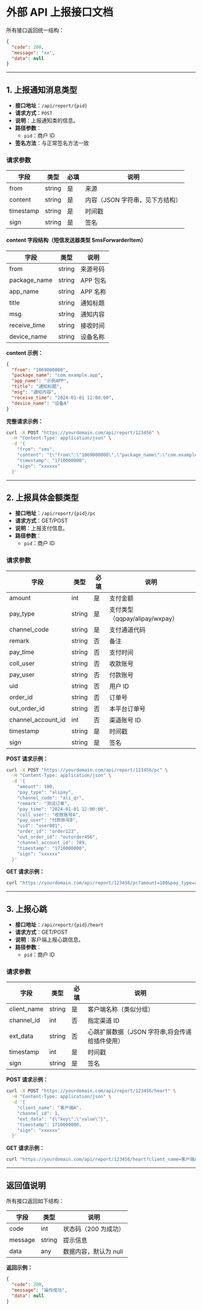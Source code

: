 # 外部 API 上报接口文档

所有接口返回统一结构：

```json
{
  "code": 200,
  "message": "xx",
  "data": null
}
```

---

## 1. 上报通知消息类型

- **接口地址**：`/api/report/{pid}`
- **请求方式**：`POST`
- **说明**：上报通知类的信息。
- **路径参数**：
  - `pid`：商户 ID
- **签名方法**：与正常签名方法一致

### 请求参数

| 字段      | 类型   | 必填 | 说明                            |
| --------- | ------ | ---- | ------------------------------- |
| from      | string | 是   | 来源                            |
| content   | string | 是   | 内容（JSON 字符串，见下方结构） |
| timestamp | string | 是   | 时间戳                          |
| sign      | string | 是   | 签名                            |

#### content 字段结构（短信发送器类型 SmsForwarderItem）

| 字段         | 类型   | 说明     |
| ------------ | ------ | -------- |
| from         | string | 来源号码 |
| package_name | string | APP 包名 |
| app_name     | string | APP 名称 |
| title        | string | 通知标题 |
| msg          | string | 通知内容 |
| receive_time | string | 接收时间 |
| device_name  | string | 设备名称 |

**content 示例：**

```json
{
  "from": "1069000000",
  "package_name": "com.example.app",
  "app_name": "示例APP",
  "title": "通知标题",
  "msg": "通知内容",
  "receive_time": "2024-01-01 12:00:00",
  "device_name": "设备A"
}
```

**完整请求示例：**

```bash
curl -X POST "https://yourdomain.com/api/report/123456" \
  -H "Content-Type: application/json" \
  -d '{
    "from": "sms",
    "content": "{\"from\":\"1069000000\",\"package_name\":\"com.example.app\",\"app_name\":\"示例APP\",\"title\":\"通知标题\",\"msg\":\"通知内容\",\"receive_time\":\"2024-01-01 12:00:00\",\"device_name\":\"设备A\"}",
    "timestamp": "1710000000",
    "sign": "xxxxxx"
  }'
```

---

## 2. 上报具体金额类型

- **接口地址**：`/api/report/{pid}/pc`
- **请求方式**：GET/POST
- **说明**：上报支付信息。
- **路径参数**：
  - `pid`：商户 ID

### 请求参数

| 字段               | 类型   | 必填 | 说明                           |
| ------------------ | ------ | ---- | ------------------------------ |
| amount             | int    | 是   | 支付金额                       |
| pay_type           | string | 是   | 支付类型（qqpay/alipay/wxpay） |
| channel_code       | string | 是   | 支付通道代码                       |
| remark             | string | 否   | 备注                           |
| pay_time           | string | 否   | 支付时间                       |
| coll_user          | string | 否   | 收款账号                       |
| pay_user           | string | 否   | 付款账号                       |
| uid                | string | 否   | 用户 ID                        |
| order_id           | string | 否   | 订单号                         |
| out_order_id       | string | 否   | 本平台订单号                   |
| channel_account_id | int    | 否   | 渠道账号 ID                    |
| timestamp          | string | 是   | 时间戳                         |
| sign               | string | 是   | 签名                           |

**POST 请求示例：**

```bash
curl -X POST "https://yourdomain.com/api/report/123456/pc" \
  -H "Content-Type: application/json" \
  -d '{
    "amount": 100,
    "pay_type": "alipay",
    "channel_code": "ali_qr",
    "remark": "测试订单",
    "pay_time": "2024-01-01 12:00:00",
    "coll_user": "收款账号A",
    "pay_user": "付款账号B",
    "uid": "user001",
    "order_id": "order123",
    "out_order_id": "outorder456",
    "channel_account_id": 789,
    "timestamp": "1710000000",
    "sign": "xxxxxx"
  }'
```

**GET 请求示例：**

```bash
curl "https://yourdomain.com/api/report/123456/pc?amount=100&pay_type=alipay&channel_code=ali_qr&timestamp=1710000000&sign=xxxxxx"
```

---

## 3. 上报心跳

- **接口地址**：`/api/report/{pid}/heart`
- **请求方式**：GET/POST
- **说明**：客户端上报心跳信息。
- **路径参数**：
  - `pid`：商户 ID

### 请求参数

| 字段        | 类型   | 必填 | 说明                                           |
| ----------- | ------ | ---- | ---------------------------------------------- |
| client_name | string | 是   | 客户端名称（类似分组）                         |
| channel_id  | int    | 否   | 指定渠道 ID                                    |
| ext_data    | string | 否   | 心跳扩展数据（JSON 字符串,将会传递给插件使用） |
| timestamp   | int    | 是   | 时间戳                                         |
| sign        | string | 是   | 签名                                           |

**POST 请求示例：**

```bash
curl -X POST "https://yourdomain.com/api/report/123456/heart" \
  -H "Content-Type: application/json" \
  -d '{
    "client_name": "客户端A",
    "channel_id": 1,
    "ext_data": "{\"key\":\"value\"}",
    "timestamp": 1710000000,
    "sign": "xxxxxx"
  }'
```

**GET 请求示例：**

```bash
curl "https://yourdomain.com/api/report/123456/heart?client_name=客户端A&timestamp=1710000000&sign=xxxxxx"
```

---

## 返回值说明

所有接口返回如下结构：

| 字段    | 类型   | 说明                  |
| ------- | ------ | --------------------- |
| code    | int    | 状态码（200 为成功）  |
| message | string | 提示信息              |
| data    | any    | 数据内容，默认为 null |

**返回示例：**

```json
{
  "code": 200,
  "message": "操作成功",
  "data": null
}
```

